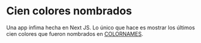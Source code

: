 # Cien colores nombrados
Una app ínfima hecha en Next JS. Lo único que hace es mostrar los últimos cien colores que fueron nombrados en [COLORNAMES](https://colornames.org/).